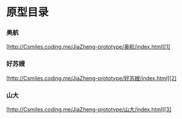 # 原型目录

### 奥航
[http://Csmiles.coding.me/JiaZheng-prototype/奥航/index.html][1]

### 好苏嫂
[http://Csmiles.coding.me/JiaZheng-prototype/好苏嫂/index.html][2]

### 山大
[http://Csmiles.coding.me/JiaZheng-prototype/山大/index.html][3]

[1]:	http://Csmiles.coding.me/JiaZheng-prototype/%E5%A5%A5%E8%88%AA/index.html
[2]:	http://Csmiles.coding.me/JiaZheng-prototype/%E5%A5%BD%E8%8B%8F%E5%AB%82/index.html
[3]:	http://Csmiles.coding.me/JiaZheng-prototype/%E5%B1%B1%E5%A4%A7/index.html